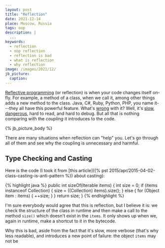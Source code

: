 ```yaml
---
layout: post
title: "Reflection"
date: 2021-12-14
place: Moscow, Russia
tags: oop
description: |
  ...
keywords:
  - reflection
  - oop reflection
  - reflection is bad
  - what is reflection
  - why reflection
image: /images/2021/12/
jb_picture:
  caption:
---
```


[Reflective programming](https://en.wikipedia.org/wiki/Reflective_programming) (or reflection) is 
when your code changes itself on-fly. For example, a method of a class, when we call it,
among other things adds a new method to the class. Java, C#, Ruby, Python, PHP, you name it---they
all have this powerful feature. What's 
[wrong](https://softwareengineering.stackexchange.com/questions/193526) with it? 
Well, it's 
[slow](https://mattwarren.org/2016/12/14/Why-is-Reflection-slow/), 
[dangerous](https://owasp.org/www-community/vulnerabilities/Unsafe_use_of_Reflection),
hard to read,
and
hard to debug.
But all that is nothing comparing with the _coupling_ it introduces to the code.

<!--more-->

{% jb_picture_body %}

There are many situations when reflection can "help" you.
Let's go through all of them and see why the coupling is
unnecessary and harmful.

## Type Checking and Casting

Here is the code (I took it from 
[this article]({% pst 2015/apr/2015-04-02-class-casting-is-anti-pattern %}) 
about casting):

{% highlight java %}
public int sizeOf(Iterable items) {
  int size = 0;
  if (items instanceof Collection) {
    size = ((Collection) items).size();
  } else {
    for (Object item : items) {
      ++size;
    }
  }
  return size;
}
{% endhighlight %}

I'm sure everybody would agree that this is reflection, but I believe
it is: we check the structure of the class in runtime and then make 
a call to the method `size()` which doesn't exist in the `items`. It only
shows up when we, again in runtime, make a shortcut to it in the bytecode.

Why this is bad, aside from the fact that it's slow, more verbose
(that's why less readable), and introduces a new point of failure: the 
object `items` may not be 













